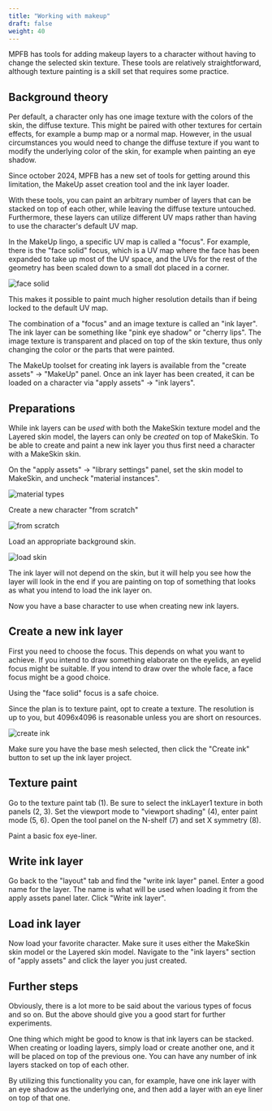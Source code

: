 ```yaml
---
title: "Working with makeup"
draft: false
weight: 40
---
```


MPFB has tools for adding makeup layers to a character without having to change the selected
skin texture. These tools are relatively straightforward, although texture painting is
a skill set that requires some practice.

## Background theory

Per default, a character only has one image texture with the colors of the skin, the
diffuse texture. This might be paired with other textures for certain effects, for example
a bump map or a normal map. However, in the usual circumstances you would need to change
the diffuse texture if you want to modify the underlying color of the skin, for example
when painting an eye shadow. 

Since october 2024, MPFB has a new set of tools for getting around this limitation, 
the MakeUp asset creation tool and the ink layer loader.

With these tools, you can paint an arbitrary number of layers that can be stacked on top of
each other, while leaving the diffuse texture untouched. Furthermore, these layers can
utilize different UV maps rather than having to use the character's default UV map.

In the MakeUp lingo, a specific UV map is called a "focus". For example, there is the
"face solid" focus, which is a UV map where the face has been expanded to take up most of
the UV space, and the UVs for the rest of the geometry has been scaled down to a small dot 
placed in a corner. 

![face solid](makeup_face_solid.png)

This makes it possible to paint much higher resolution details than 
if being locked to the default UV map.

The combination of a "focus" and an image texture is called an "ink layer". The ink layer
can be something like "pink eye shadow" or "cherry lips". The image texture is transparent
and placed on top of the skin texture, thus only changing the color or the parts that
were painted.

The MakeUp toolset for creating ink layers is available from the "create assets" -> "MakeUp"
panel. Once an ink layer has been created, it can be loaded on a character via "apply assets" ->
"ink layers".

## Preparations

While ink layers can be *used* with both the MakeSkin texture model and the Layered skin model, the layers can only be *created* on top of MakeSkin. To be able to create and paint a new ink
layer you thus first need a character with a MakeSkin skin.

On the "apply assets" -> "library settings" panel, set the skin model to MakeSkin, and uncheck "material instances".

![material types](makeup_set_material_type.png)

Create a new character "from scratch"

![from scratch](makeup_from_scratch.png)

Load an appropriate background skin. 

![load skin](makeup_load_skin.png)

The ink layer will not depend on the skin, but it will help you see how the layer will 
look in the end if you are painting on top of something that looks as what you intend 
to load the ink layer on.

Now you have a base character to use when creating new ink layers.

## Create a new ink layer

First you need to choose the focus. This depends on what you want to achieve. If you intend
to draw something elaborate on the eyelids, an eyelid focus might be suitable. If you intend
to draw over the whole face, a face focus might be a good choice. 

Using the "face solid" focus is a safe choice.

Since the plan is to texture paint, opt to create a texture. The resolution is up to you,
but 4096x4096 is reasonable unless you are short on resources.

![create ink](makeup_create_ink.png)

Make sure you have the base mesh selected, then click the "Create ink" button to set up the ink layer project.

## Texture paint

Go to the texture paint tab (1). Be sure to select the inkLayer1 texture in both panels (2, 3). Set the viewport mode to "viewport shading" (4), enter paint mode (5, 6). Open the tool panel on the N-shelf (7) and set X symmetry (8).


Paint a basic fox eye-liner.

## Write ink layer

Go back to the "layout" tab and find the "write ink layer" panel. Enter a good name for the layer. 
The name is what will be used when loading it from the apply assets panel later. 
Click "Write ink layer".


## Load ink layer

Now load your favorite character. Make sure it uses either the MakeSkin skin model or the Layered skin model. Navigate to the "ink layers" section of "apply assets" and click the layer you
just created.

## Further steps

Obviously, there is a lot more to be said about the various types of focus and so on. But the
above should give you a good start for further experiments.

One thing which might be good to know is that ink layers can be stacked. When creating or 
loading layers, simply load or create another one, and it will be placed on top of the previous one.
You can have any number of ink layers stacked on top of each other.

By utilizing this functionality you can, for example, have one ink layer with an eye shadow as the underlying one, and then add a layer with an eye liner on top of that one.

 
